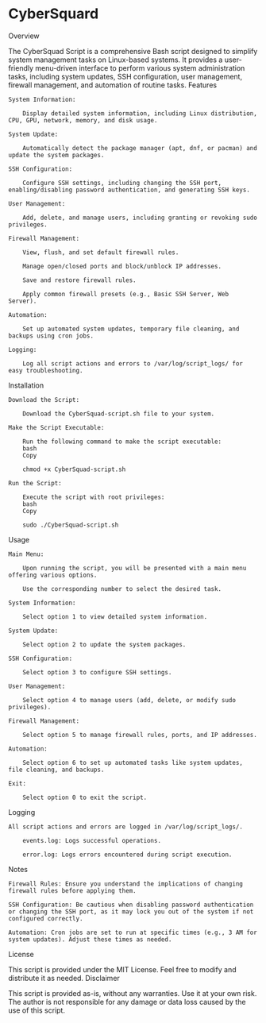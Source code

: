 # CyberSquard
Overview

The CyberSquad Script is a comprehensive Bash script designed to simplify system management tasks on Linux-based systems. It provides a user-friendly menu-driven interface to perform various system administration tasks, including system updates, SSH configuration, user management, firewall management, and automation of routine tasks.
Features

    System Information:

        Display detailed system information, including Linux distribution, CPU, GPU, network, memory, and disk usage.

    System Update:

        Automatically detect the package manager (apt, dnf, or pacman) and update the system packages.

    SSH Configuration:

        Configure SSH settings, including changing the SSH port, enabling/disabling password authentication, and generating SSH keys.

    User Management:

        Add, delete, and manage users, including granting or revoking sudo privileges.

    Firewall Management:

        View, flush, and set default firewall rules.

        Manage open/closed ports and block/unblock IP addresses.

        Save and restore firewall rules.

        Apply common firewall presets (e.g., Basic SSH Server, Web Server).

    Automation:

        Set up automated system updates, temporary file cleaning, and backups using cron jobs.

    Logging:

        Log all script actions and errors to /var/log/script_logs/ for easy troubleshooting.

Installation

    Download the Script:

        Download the CyberSquad-script.sh file to your system.

    Make the Script Executable:

        Run the following command to make the script executable:
        bash
        Copy

        chmod +x CyberSquad-script.sh

    Run the Script:

        Execute the script with root privileges:
        bash
        Copy

        sudo ./CyberSquad-script.sh

Usage

    Main Menu:

        Upon running the script, you will be presented with a main menu offering various options.

        Use the corresponding number to select the desired task.

    System Information:

        Select option 1 to view detailed system information.

    System Update:

        Select option 2 to update the system packages.

    SSH Configuration:

        Select option 3 to configure SSH settings.

    User Management:

        Select option 4 to manage users (add, delete, or modify sudo privileges).

    Firewall Management:

        Select option 5 to manage firewall rules, ports, and IP addresses.

    Automation:

        Select option 6 to set up automated tasks like system updates, file cleaning, and backups.

    Exit:

        Select option 0 to exit the script.

Logging

    All script actions and errors are logged in /var/log/script_logs/.

        events.log: Logs successful operations.

        error.log: Logs errors encountered during script execution.

Notes

    Firewall Rules: Ensure you understand the implications of changing firewall rules before applying them.

    SSH Configuration: Be cautious when disabling password authentication or changing the SSH port, as it may lock you out of the system if not configured correctly.

    Automation: Cron jobs are set to run at specific times (e.g., 3 AM for system updates). Adjust these times as needed.

License

This script is provided under the MIT License. Feel free to modify and distribute it as needed.
Disclaimer

This script is provided as-is, without any warranties. Use it at your own risk. The author is not responsible for any damage or data loss caused by the use of this script.
